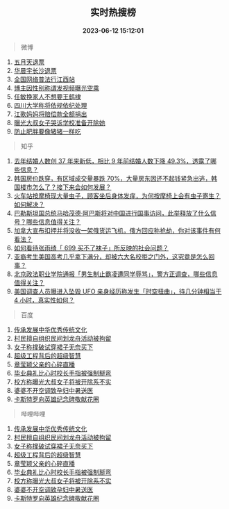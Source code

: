 <div align="center"><h2>实时热搜榜</h2><h4>2023-06-12 15:12:01</h4></div>

> 微博  

1. [五月天退票](https://s.weibo.com/weibo?q=%E4%BA%94%E6%9C%88%E5%A4%A9%E9%80%80%E7%A5%A8&t=31&band_rank=1&Refer=top)<br />
2. [华晨宇长沙退票](https://s.weibo.com/weibo?q=%23%E5%8D%8E%E6%99%A8%E5%AE%87%E9%95%BF%E6%B2%99%E9%80%80%E7%A5%A8%23&t=31&band_rank=2&Refer=top)<br />
3. [全国网络普法行江西站](https://s.weibo.com/weibo?q=%23%E5%85%A8%E5%9B%BD%E7%BD%91%E7%BB%9C%E6%99%AE%E6%B3%95%E8%A1%8C%E6%B1%9F%E8%A5%BF%E7%AB%99%23&t=31&band_rank=3&Refer=top)<br />
4. [博主因性别称谓发视频曝光空乘](https://s.weibo.com/weibo?q=%23%E5%8D%9A%E4%B8%BB%E5%9B%A0%E6%80%A7%E5%88%AB%E7%A7%B0%E8%B0%93%E5%8F%91%E8%A7%86%E9%A2%91%E6%9B%9D%E5%85%89%E7%A9%BA%E4%B9%98%23&t=31&band_rank=4&Refer=top)<br />
5. [任敏换家人不想要王鹤棣](https://s.weibo.com/weibo?q=%23%E4%BB%BB%E6%95%8F%E6%8D%A2%E5%AE%B6%E4%BA%BA%E4%B8%8D%E6%83%B3%E8%A6%81%E7%8E%8B%E9%B9%A4%E6%A3%A3%23&t=31&band_rank=5&Refer=top)<br />
6. [四川大学称将依规依纪处理](https://s.weibo.com/weibo?q=%23%E5%9B%9B%E5%B7%9D%E5%A4%A7%E5%AD%A6%E7%A7%B0%E5%B0%86%E4%BE%9D%E8%A7%84%E4%BE%9D%E7%BA%AA%E5%A4%84%E7%90%86%23&t=31&band_rank=6&Refer=top)<br />
7. [江歌妈妈将赔偿款全额捐出](https://s.weibo.com/weibo?q=%23%E6%B1%9F%E6%AD%8C%E5%A6%88%E5%A6%88%E5%B0%86%E8%B5%94%E5%81%BF%E6%AC%BE%E5%85%A8%E9%A2%9D%E6%8D%90%E5%87%BA%23&t=31&band_rank=7&Refer=top)<br />
8. [曝光大叔女子哭诉学校准备开除她](https://s.weibo.com/weibo?q=%23%E6%9B%9D%E5%85%89%E5%A4%A7%E5%8F%94%E5%A5%B3%E5%AD%90%E5%93%AD%E8%AF%89%E5%AD%A6%E6%A0%A1%E5%87%86%E5%A4%87%E5%BC%80%E9%99%A4%E5%A5%B9%23&t=31&band_rank=8&Refer=top)<br />
9. [防止肥胖要像猪猪一样吃](https://s.weibo.com/weibo?q=%E9%98%B2%E6%AD%A2%E8%82%A5%E8%83%96%E8%A6%81%E5%83%8F%E7%8C%AA%E7%8C%AA%E4%B8%80%E6%A0%B7%E5%90%83&t=31&band_rank=9&Refer=top)<br />

> 知乎  

1. [去年结婚人数创 37 年来新低，相比 9 年前结婚人数下降 49.3%，透露了哪些信息？](https://www.zhihu.com/question/606055070)<br />
2. [韩国房价跌穿，有区域成交量暴跌 70%，大量房东因还不起钱紧急出逃，韩国楼市怎么了？接下来会如何发展？](https://www.zhihu.com/question/606122248)<br />
3. [火车站按摩椅现大量虫子，顾客坐后身体发痒，为何按摩椅上会有虫子寄生？如何解决？](https://www.zhihu.com/question/606110946)<br />
4. [巴勒斯坦国总统马哈茂德·阿巴斯将对中国进行国事访问，此举释放了什么信号？哪些信息值得关注？](https://www.zhihu.com/question/605658716)<br />
5. [加拿大宣布扣押并将没收一架俄货运飞机，俄方回应称抢劫，你对该事件有何看法？](https://www.zhihu.com/question/606004364)<br />
6. [如何看待张雨绮「 699 买不了袜子」所反映的社会问题？](https://www.zhihu.com/question/606016416)<br />
7. [亚裔考生美国高考几乎拿下满分，却被六大名校拒之门外，这究竟是怎么回事？](https://www.zhihu.com/question/605680526)<br />
8. [北京政法职业学院通报「男生制止霸凌遭同学辱骂」，警方正调查，哪些信息值得关注？](https://www.zhihu.com/question/606014786)<br />
9. [美国调查人员曝进入坠毁 UFO 亲身经历称发生「时空扭曲」，待几分钟相当于 4 小时，真实性如何？](https://www.zhihu.com/question/606020452)<br />

> 百度  

1. [传承发展中华优秀传统文化](https://www.baidu.com/s?wd=%E4%BC%A0%E6%89%BF%E5%8F%91%E5%B1%95%E4%B8%AD%E5%8D%8E%E4%BC%98%E7%A7%80%E4%BC%A0%E7%BB%9F%E6%96%87%E5%8C%96&sa=fyb_news&rsv_dl=fyb_news)<br />
2. [村民擅自组织民间划龙舟活动被拘留](https://www.baidu.com/s?wd=%E6%9D%91%E6%B0%91%E6%93%85%E8%87%AA%E7%BB%84%E7%BB%87%E6%B0%91%E9%97%B4%E5%88%92%E9%BE%99%E8%88%9F%E6%B4%BB%E5%8A%A8%E8%A2%AB%E6%8B%98%E7%95%99&sa=fyb_news&rsv_dl=fyb_news)<br />
3. [女子称撑破试穿裙子无奈买下](https://www.baidu.com/s?wd=%E5%A5%B3%E5%AD%90%E7%A7%B0%E6%92%91%E7%A0%B4%E8%AF%95%E7%A9%BF%E8%A3%99%E5%AD%90%E6%97%A0%E5%A5%88%E4%B9%B0%E4%B8%8B&sa=fyb_news&rsv_dl=fyb_news)<br />
4. [超级工程背后的超级智慧](https://www.baidu.com/s?wd=%E8%B6%85%E7%BA%A7%E5%B7%A5%E7%A8%8B%E8%83%8C%E5%90%8E%E7%9A%84%E8%B6%85%E7%BA%A7%E6%99%BA%E6%85%A7&sa=fyb_news&rsv_dl=fyb_news)<br />
5. [章莹颖父亲的心碎直播](https://www.baidu.com/s?wd=%E7%AB%A0%E8%8E%B9%E9%A2%96%E7%88%B6%E4%BA%B2%E7%9A%84%E5%BF%83%E7%A2%8E%E7%9B%B4%E6%92%AD&sa=fyb_news&rsv_dl=fyb_news)<br />
6. [毕业典礼比心时校长手指被强制掰弯](https://www.baidu.com/s?wd=%E6%AF%95%E4%B8%9A%E5%85%B8%E7%A4%BC%E6%AF%94%E5%BF%83%E6%97%B6%E6%A0%A1%E9%95%BF%E6%89%8B%E6%8C%87%E8%A2%AB%E5%BC%BA%E5%88%B6%E6%8E%B0%E5%BC%AF&sa=fyb_news&rsv_dl=fyb_news)<br />
7. [校方称曝光大叔女子将被开除系不实](https://www.baidu.com/s?wd=%E6%A0%A1%E6%96%B9%E7%A7%B0%E6%9B%9D%E5%85%89%E5%A4%A7%E5%8F%94%E5%A5%B3%E5%AD%90%E5%B0%86%E8%A2%AB%E5%BC%80%E9%99%A4%E7%B3%BB%E4%B8%8D%E5%AE%9E&sa=fyb_news&rsv_dl=fyb_news)<br />
8. [婆婆不开空调致孕妇中暑送医](https://www.baidu.com/s?wd=%E5%A9%86%E5%A9%86%E4%B8%8D%E5%BC%80%E7%A9%BA%E8%B0%83%E8%87%B4%E5%AD%95%E5%A6%87%E4%B8%AD%E6%9A%91%E9%80%81%E5%8C%BB&sa=fyb_news&rsv_dl=fyb_news)<br />
9. [卡斯特罗向英雄纪念碑敬献花圈](https://www.baidu.com/s?wd=%E5%8D%A1%E6%96%AF%E7%89%B9%E7%BD%97%E5%90%91%E8%8B%B1%E9%9B%84%E7%BA%AA%E5%BF%B5%E7%A2%91%E6%95%AC%E7%8C%AE%E8%8A%B1%E5%9C%88&sa=fyb_news&rsv_dl=fyb_news)<br />

> 哔哩哔哩  

1. [传承发展中华优秀传统文化](https://www.baidu.com/s?wd=%E4%BC%A0%E6%89%BF%E5%8F%91%E5%B1%95%E4%B8%AD%E5%8D%8E%E4%BC%98%E7%A7%80%E4%BC%A0%E7%BB%9F%E6%96%87%E5%8C%96&sa=fyb_news&rsv_dl=fyb_news)<br />
2. [村民擅自组织民间划龙舟活动被拘留](https://www.baidu.com/s?wd=%E6%9D%91%E6%B0%91%E6%93%85%E8%87%AA%E7%BB%84%E7%BB%87%E6%B0%91%E9%97%B4%E5%88%92%E9%BE%99%E8%88%9F%E6%B4%BB%E5%8A%A8%E8%A2%AB%E6%8B%98%E7%95%99&sa=fyb_news&rsv_dl=fyb_news)<br />
3. [女子称撑破试穿裙子无奈买下](https://www.baidu.com/s?wd=%E5%A5%B3%E5%AD%90%E7%A7%B0%E6%92%91%E7%A0%B4%E8%AF%95%E7%A9%BF%E8%A3%99%E5%AD%90%E6%97%A0%E5%A5%88%E4%B9%B0%E4%B8%8B&sa=fyb_news&rsv_dl=fyb_news)<br />
4. [超级工程背后的超级智慧](https://www.baidu.com/s?wd=%E8%B6%85%E7%BA%A7%E5%B7%A5%E7%A8%8B%E8%83%8C%E5%90%8E%E7%9A%84%E8%B6%85%E7%BA%A7%E6%99%BA%E6%85%A7&sa=fyb_news&rsv_dl=fyb_news)<br />
5. [章莹颖父亲的心碎直播](https://www.baidu.com/s?wd=%E7%AB%A0%E8%8E%B9%E9%A2%96%E7%88%B6%E4%BA%B2%E7%9A%84%E5%BF%83%E7%A2%8E%E7%9B%B4%E6%92%AD&sa=fyb_news&rsv_dl=fyb_news)<br />
6. [毕业典礼比心时校长手指被强制掰弯](https://www.baidu.com/s?wd=%E6%AF%95%E4%B8%9A%E5%85%B8%E7%A4%BC%E6%AF%94%E5%BF%83%E6%97%B6%E6%A0%A1%E9%95%BF%E6%89%8B%E6%8C%87%E8%A2%AB%E5%BC%BA%E5%88%B6%E6%8E%B0%E5%BC%AF&sa=fyb_news&rsv_dl=fyb_news)<br />
7. [校方称曝光大叔女子将被开除系不实](https://www.baidu.com/s?wd=%E6%A0%A1%E6%96%B9%E7%A7%B0%E6%9B%9D%E5%85%89%E5%A4%A7%E5%8F%94%E5%A5%B3%E5%AD%90%E5%B0%86%E8%A2%AB%E5%BC%80%E9%99%A4%E7%B3%BB%E4%B8%8D%E5%AE%9E&sa=fyb_news&rsv_dl=fyb_news)<br />
8. [婆婆不开空调致孕妇中暑送医](https://www.baidu.com/s?wd=%E5%A9%86%E5%A9%86%E4%B8%8D%E5%BC%80%E7%A9%BA%E8%B0%83%E8%87%B4%E5%AD%95%E5%A6%87%E4%B8%AD%E6%9A%91%E9%80%81%E5%8C%BB&sa=fyb_news&rsv_dl=fyb_news)<br />
9. [卡斯特罗向英雄纪念碑敬献花圈](https://www.baidu.com/s?wd=%E5%8D%A1%E6%96%AF%E7%89%B9%E7%BD%97%E5%90%91%E8%8B%B1%E9%9B%84%E7%BA%AA%E5%BF%B5%E7%A2%91%E6%95%AC%E7%8C%AE%E8%8A%B1%E5%9C%88&sa=fyb_news&rsv_dl=fyb_news)<br />
